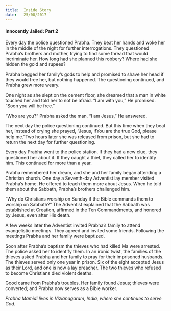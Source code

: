 ```yaml
---
title:  Inside Story
date:   25/08/2017
---
```


#### Innocently Jailed: Part 2

Every day the police questioned Prabha. They beat her hands and woke her in the middle of the night for further interrogations. They questioned Prabha’s brothers and mother, trying to find some thread that would incriminate her. How long had she planned this robbery? Where had she hidden the gold and rupees?

Prabha begged her family’s gods to help and promised to shave her head if they would free her, but nothing happened. The questioning continued, and Prabha grew more weary.

One night as she slept on the cement floor, she dreamed that a man in white touched her and told her to not be afraid. “I am with you,” He promised. “Soon you will be free.”

“Who are you?” Prabha asked the man. “I am Jesus,” He answered.

The next day the police questioning continued. But this time when they beat her, instead of crying she prayed, “Jesus, ifYou are the true God, please help me.”Two hours later she was released from prison, but she had to return the next day for further questioning.

Every day Prabha went to the police station. If they had a new clue, they questioned her about it. If they caught a thief, they called her to identify him. This continued for more than a year.

Prabha remembered her dream, and she and her family began attending a Christian church. One day a Seventh-day Adventist lay member visited Prabha’s home. He offered to teach them more about Jesus. When he told them about the Sabbath, Prabha’s brothers challenged him.

“Why do Christians worship on Sunday if the Bible commands them to worship on Sabbath?” The Adventist explained that the Sabbath was established at Creation, affirmed in the Ten Commandments, and honored by Jesus, even after His death.

A few weeks later the Adventist invited Prabha’s family to attend evangelistic meetings. They agreed and invited some friends. Following the meetings Prabha and her family were baptized.

Soon after Prabha’s baptism the thieves who had killed Ma were arrested. The police asked her to identify them. In an ironic twist, the families of the thieves asked Prabha and her family to pray for their imprisoned husbands. The thieves served only one year in prison. Six of the eight accepted Jesus as their Lord, and one is now a lay preacher. The two thieves who refused to become Christians died violent deaths.

Good came from Prabha’s troubles. Her family found Jesus; thieves were converted; and Prabha now serves as a Bible worker.

_Prabha Mamidi lives in Vizianagaram, India, where she continues to serve God._